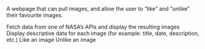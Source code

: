 A webpage that can pull images, and allow the user to “like” and “unlike” their favourite images.


Fetch data from one of NASA’s APIs and display the resulting images 
Display descriptive data for each image (for example: title, date, description, etc.)
Like an image
Unlike an image
